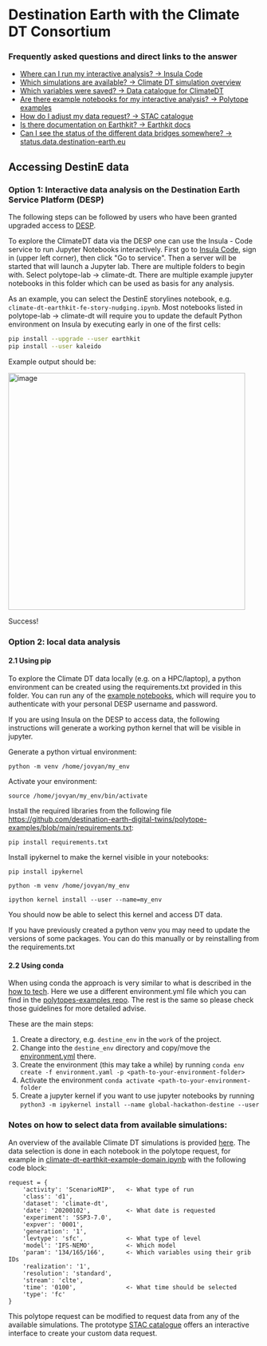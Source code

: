 # Destination Earth with the Climate DT Consortium

### Frequently asked questions and direct links to the answer
- [Where can I run my interactive analysis? -> Insula Code](https://platform.destine.eu/services/service/insula-code/)
- [Which simulations are available? -> Climate DT simulation overview](https://destine.ecmwf.int/climate-change-adaptation-digital-twin-climate-dt/)
- [Which variables were saved? -> Data catalogue for ClimateDT](https://confluence.ecmwf.int/display/DDCZ/Climate+DT+Phase+1+data+catalogue#ClimateDTPhase1datacatalogue-Outputparameters)
- [Are there example notebooks for my interactive analysis? -> Polytope examples](https://github.com/destination-earth-digital-twins/polytope-examples/tree/main/climate-dt)
- [How do I adjust my data request? -> STAC catalogue](https://climate-catalogue.lumi.apps.dte.destination-earth.eu/?root=root)
- [Is there documentation on Earthkit? -> Earthkit docs](https://earthkit.readthedocs.io/en/latest/)
- [Can I see the status of the different data bridges somewhere? -> status.data.destination-earth.eu](https://status.data.destination-earth.eu/LUMI)

## Accessing DestinE data
### Option 1: Interactive data analysis on the Destination Earth Service Platform (DESP)

The following steps can be followed by users who have been granted upgraded access to [DESP](https://platform.destine.eu).

To explore the ClimateDT data via the DESP one can use the Insula - Code service to run Jupyter Notebooks interactively. First go to [Insula Code](https://platform.destine.eu/services/service/insula-code/), sign in (upper left corner), then click "Go to service". Then a server will be started that will launch a Jupyter lab. There are multiple folders to begin with. Select polytope-lab -> climate-dt. There are multiple example jupyter notebooks in this folder which can be used as basis for any analysis.

As an example, you can select the DestinE storylines notebook, e.g. `climate-dt-earthkit-fe-story-nudging.ipynb`. Most notebooks listed in polytope-lab -> climate-dt will require you to update the default Python environment on Insula by executing early in one of the first cells:

```bash
pip install --upgrade --user earthkit
pip install --user kaleido
```

Example output should be:


<img width="475" alt="image" src="https://github.com/user-attachments/assets/53576b86-6907-43bd-9c6f-0b26027e2387" />

Success!


### Option 2: local data analysis
#### 2.1 Using pip

To explore the Climate DT data locally (e.g. on a HPC/laptop), a python environment can be created using the requirements.txt provided in this folder. You can run any of the [example notebooks](https://github.com/destination-earth-digital-twins/polytope-examples/tree/main/climate-dt), which will require you to authenticate with your personal DESP username and password.

If you are using Insula on the DESP to access data, the following instructions will generate a working python kernel that will be visible in jupyter.

Generate a python virtual environment:

`python -m venv /home/jovyan/my_env`

Activate your environment:

`source /home/jovyan/my_env/bin/activate`

Install the required libraries from the following file https://github.com/destination-earth-digital-twins/polytope-examples/blob/main/requirements.txt:

`pip install requirements.txt`

Install ipykernel to make the kernel visible in your notebooks:

`pip install ipykernel`

`python -m venv /home/jovyan/my_env`

`ipython kernel install --user --name=my_env`

You should now be able to select this kernel and access DT data.

If you have previously created a python venv you may need to update the versions of some packages. You can do this manually or by reinstalling from the requirements.txt

#### 2.2 Using conda
When using conda the approach is very similar to what is described in the [how to tech](https://github.com/digital-earths-global-hackathon/hamburg-node/blob/main/content/howtotech.md). Here we use a different environment.yml file which you can find in the [polytopes-examples repo](https://github.com/destination-earth-digital-twins/polytope-examples/blob/main/environment.yml). The rest is the same so please check those guidelines for more detailed advise.

These are the main steps: 
1. Create a directory, e.g. `destine_env` in the `work` of the project.
2. Change into the `destine_env` directory and copy/move the [environment.yml](https://github.com/destination-earth-digital-twins/polytope-examples/blob/main/environment.yml) there.
3. Create the environment (this may take a while) by running `conda env create -f environment.yaml -p <path-to-your-environment-folder>`
4. Activate the environment `conda activate <path-to-your-environment-folder`
5. Create a jupyter kernel if you want to use jupyter notebooks by running `python3 -m ipykernel install --name global-hackathon-destine --user`

   
### Notes on how to select data from available simulations:

An overview of the available Climate DT simulations is provided [here](https://destine.ecmwf.int/climate-change-adaptation-digital-twin-climate-dt/#simulations).
The data selection is done in each notebook in the polytope request, for example in [climate-dt-earthkit-example-domain.ipynb](https://github.com/destination-earth-digital-twins/polytope-examples/blob/main/climate-dt/climate-dt-earthkit-example-domain.ipynb) with the following code block:

```
request = {
    'activity': 'ScenarioMIP',   <- What type of run
    'class': 'd1',                  
    'dataset': 'climate-dt',        
    'date': '20200102',          <- What date is requested
    'experiment': 'SSP3-7.0',
    'expver': '0001',
    'generation': '1',
    'levtype': 'sfc',            <- What type of level
    'model': 'IFS-NEMO',         <- Which model
    'param': '134/165/166',      <- Which variables using their grib IDs
    'realization': '1',
    'resolution': 'standard',
    'stream': 'clte',
    'time': '0100',              <- What time should be selected
    'type': 'fc'
}
```

This polytope request can be modified to request data from any of the available simulations. The prototype [STAC catalogue](https://climate-catalogue.lumi.apps.dte.destination-earth.eu/?root=root) offers an interactive interface to create your custom data request.
